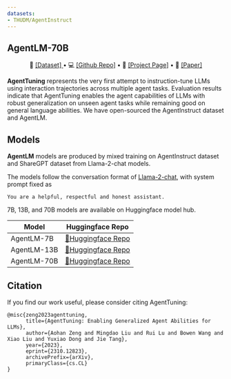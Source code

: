 ```yaml
---
datasets: 
- THUDM/AgentInstruct
---
```


## AgentLM-70B

<p align="center">
  🤗 <a href="https://huggingface.co/datasets/THUDM/AgentInstruct" target="_blank">[Dataset] </a> • 💻 <a href="https://github.com/THUDM/AgentTuning" target="_blank">[Github Repo]</a> • 📌 <a href="https://THUDM.github.io/AgentTuning/" target="_blank">[Project Page]</a> • 📃 <a href="https://arxiv.org/abs/2310.12823" target="_blank">[Paper]</a> 
</p>

**AgentTuning** represents the very first attempt to instruction-tune LLMs using interaction trajectories across multiple agent tasks. Evaluation results indicate that AgentTuning enables the agent capabilities of LLMs with robust generalization on unseen agent tasks while remaining good on general language abilities. We have open-sourced the AgentInstruct dataset and AgentLM.

## Models

**AgentLM** models are produced by mixed training on AgentInstruct dataset and ShareGPT dataset from Llama-2-chat models. 

The models follow the conversation format of [Llama-2-chat](https://huggingface.co/blog/llama2#how-to-prompt-llama-2), with system prompt fixed as 

```
You are a helpful, respectful and honest assistant.
```

7B, 13B, and 70B models are available on Huggingface model hub.

|Model|Huggingface Repo|
|---|---|
|AgentLM-7B| [🤗Huggingface Repo](https://huggingface.co/THUDM/agentlm-7b) |
|AgentLM-13B| [🤗Huggingface Repo](https://huggingface.co/THUDM/agentlm-13b) |
|AgentLM-70B| [🤗Huggingface Repo](https://huggingface.co/THUDM/agentlm-70b) |

## Citation

If you find our work useful, please consider citing AgentTuning:

```
@misc{zeng2023agenttuning,
      title={AgentTuning: Enabling Generalized Agent Abilities for LLMs}, 
      author={Aohan Zeng and Mingdao Liu and Rui Lu and Bowen Wang and Xiao Liu and Yuxiao Dong and Jie Tang},
      year={2023},
      eprint={2310.12823},
      archivePrefix={arXiv},
      primaryClass={cs.CL}
}
```
